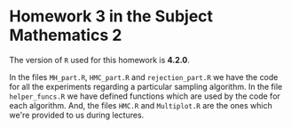 # Homework 3 in the Subject Mathematics 2

The version of ```R``` used for this homework is **4.2.0**.

In the files ```MH_part.R```, ```HMC_part.R``` and ```rejection_part.R``` we have the code
for all the experiments regarding a particular sampling algorithm. In the file ```helper_funcs.R```
we have defined functions which are used by the code for each algorithm. And, the files ```HMC.R``` 
and ```Multiplot.R``` are the ones which we're provided to us during lectures.  
